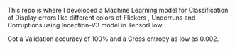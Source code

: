 This repo is where I developed a Machine Learning model for Classification of Display errors like different colors of Flickers , Underruns and Corruptions using Inception-V3 model in TensorFlow. 

Got a Validation accuracy of 100% and a Cross entropy as low as 0.002. 

